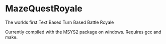 # MazeQuestRoyale
The worlds first Text Based Turn Based Battle Royale

Currently compiled with the MSYS2 package on windows.
Requires gcc and make.
